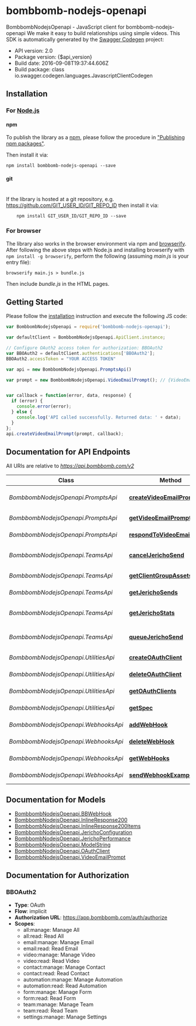 # bombbomb-nodejs-openapi

BombbombNodejsOpenapi - JavaScript client for bombbomb-nodejs-openapi
We make it easy to build relationships using simple videos.
This SDK is automatically generated by the [Swagger Codegen](https://github.com/swagger-api/swagger-codegen) project:

- API version: 2.0
- Package version: {$api_version}
- Build date: 2016-09-08T19:37:44.606Z
- Build package: class io.swagger.codegen.languages.JavascriptClientCodegen

## Installation

### For [Node.js](https://nodejs.org/)

#### npm

To publish the library as a [npm](https://www.npmjs.com/),
please follow the procedure in ["Publishing npm packages"](https://docs.npmjs.com/getting-started/publishing-npm-packages).

Then install it via:

```shell
npm install bombbomb-nodejs-openapi --save
```

#### git
#
If the library is hosted at a git repository, e.g.
https://github.com/GIT_USER_ID/GIT_REPO_ID
then install it via:

```shell
    npm install GIT_USER_ID/GIT_REPO_ID --save
```

### For browser

The library also works in the browser environment via npm and [browserify](http://browserify.org/). After following
the above steps with Node.js and installing browserify with `npm install -g browserify`,
perform the following (assuming *main.js* is your entry file):

```shell
browserify main.js > bundle.js
```

Then include *bundle.js* in the HTML pages.

## Getting Started

Please follow the [installation](#installation) instruction and execute the following JS code:

```javascript
var BombbombNodejsOpenapi = require('bombbomb-nodejs-openapi');

var defaultClient = BombbombNodejsOpenapi.ApiClient.instance;

// Configure OAuth2 access token for authorization: BBOAuth2
var BBOAuth2 = defaultClient.authentications['BBOAuth2'];
BBOAuth2.accessToken = "YOUR ACCESS TOKEN"

var api = new BombbombNodejsOpenapi.PromptsApi()

var prompt = new BombbombNodejsOpenapi.VideoEmailPrompt(); // {VideoEmailPrompt} The Video Email Prompt to be created


var callback = function(error, data, response) {
  if (error) {
    console.error(error);
  } else {
    console.log('API called successfully. Returned data: ' + data);
  }
};
api.createVideoEmailPrompt(prompt, callback);

```

## Documentation for API Endpoints

All URIs are relative to *https://api.bombbomb.com/v2*

Class | Method | HTTP request | Description
------------ | ------------- | ------------- | -------------
*BombbombNodejsOpenapi.PromptsApi* | [**createVideoEmailPrompt**](docs/PromptsApi.md#createVideoEmailPrompt) | **POST** /prompt | Prompts user to send a video
*BombbombNodejsOpenapi.PromptsApi* | [**getVideoEmailPrompt**](docs/PromptsApi.md#getVideoEmailPrompt) | **GET** /prompt/{id} | Gets a prompt
*BombbombNodejsOpenapi.PromptsApi* | [**respondToVideoEmailPrompt**](docs/PromptsApi.md#respondToVideoEmailPrompt) | **POST** /prompt/{id}/response | Respond to a prompt
*BombbombNodejsOpenapi.TeamsApi* | [**cancelJerichoSend**](docs/TeamsApi.md#cancelJerichoSend) | **DELETE** /team/{teamId}/jericho/{jerichoId} | Cancel a Jericho Send
*BombbombNodejsOpenapi.TeamsApi* | [**getClientGroupAssets**](docs/TeamsApi.md#getClientGroupAssets) | **GET** /team/assets/ | Lists team assets
*BombbombNodejsOpenapi.TeamsApi* | [**getJerichoSends**](docs/TeamsApi.md#getJerichoSends) | **GET** /team/{teamId}/jericho | List Jericho Sends
*BombbombNodejsOpenapi.TeamsApi* | [**getJerichoStats**](docs/TeamsApi.md#getJerichoStats) | **GET** /team/{teamId}/jericho/{jerichoId}/performance | Gets Jericho performance statistics
*BombbombNodejsOpenapi.TeamsApi* | [**queueJerichoSend**](docs/TeamsApi.md#queueJerichoSend) | **POST** /team/{teamId}/jericho | Creates a Jericho send.
*BombbombNodejsOpenapi.UtilitiesApi* | [**createOAuthClient**](docs/UtilitiesApi.md#createOAuthClient) | **POST** /oauthclient | Create an OAuth Client
*BombbombNodejsOpenapi.UtilitiesApi* | [**deleteOAuthClient**](docs/UtilitiesApi.md#deleteOAuthClient) | **DELETE** /oauthclient/{id} | Delete an OAuth Client
*BombbombNodejsOpenapi.UtilitiesApi* | [**getOAuthClients**](docs/UtilitiesApi.md#getOAuthClients) | **GET** /oauthclient | Lists OAuth Clients
*BombbombNodejsOpenapi.UtilitiesApi* | [**getSpec**](docs/UtilitiesApi.md#getSpec) | **GET** /spec | Describes this api
*BombbombNodejsOpenapi.WebhooksApi* | [**addWebHook**](docs/WebhooksApi.md#addWebHook) | **POST** /webhook | Add Webhook
*BombbombNodejsOpenapi.WebhooksApi* | [**deleteWebHook**](docs/WebhooksApi.md#deleteWebHook) | **DELETE** /webhook/{hookId} | Deletes Webhook
*BombbombNodejsOpenapi.WebhooksApi* | [**getWebHooks**](docs/WebhooksApi.md#getWebHooks) | **GET** /webhook/ | Lists Webhooks
*BombbombNodejsOpenapi.WebhooksApi* | [**sendWebhookExample**](docs/WebhooksApi.md#sendWebhookExample) | **POST** /webhook/test | Sends test Webhook


## Documentation for Models

 - [BombbombNodejsOpenapi.BBWebHook](docs/BBWebHook.md)
 - [BombbombNodejsOpenapi.InlineResponse200](docs/InlineResponse200.md)
 - [BombbombNodejsOpenapi.InlineResponse200Items](docs/InlineResponse200Items.md)
 - [BombbombNodejsOpenapi.JerichoConfiguration](docs/JerichoConfiguration.md)
 - [BombbombNodejsOpenapi.JerichoPerformance](docs/JerichoPerformance.md)
 - [BombbombNodejsOpenapi.ModelString](docs/ModelString.md)
 - [BombbombNodejsOpenapi.OAuthClient](docs/OAuthClient.md)
 - [BombbombNodejsOpenapi.VideoEmailPrompt](docs/VideoEmailPrompt.md)


## Documentation for Authorization


### BBOAuth2

- **Type**: OAuth
- **Flow**: implicit
- **Authorization URL**: https://app.bombbomb.com/auth/authorize
- **Scopes**: 
  - all:manage: Manage All
  - all:read: Read All
  - email:manage: Manage Email
  - email:read: Read Email
  - video:manage: Manage Video
  - video:read: Read Video
  - contact:manage: Manage Contact
  - contact:read: Read Contact
  - automation:manage: Manage Automation
  - automation:read: Read Automation
  - form:manage: Manage Form
  - form:read: Read Form
  - team:manage: Manage Team
  - team:read: Read Team
  - settings:manage: Manage Settings

